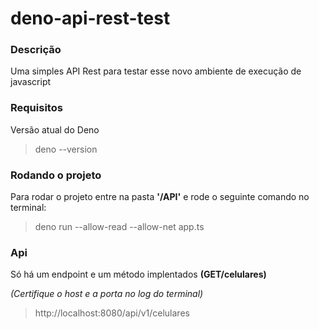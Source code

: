 # deno-api-rest-test

### Descrição 

Uma simples API Rest para testar esse novo ambiente de execução de javascript 


### Requisitos

Versão atual do Deno 
>  deno --version


### Rodando o projeto

Para rodar o projeto entre na pasta **'/API'** e rode o seguinte comando no terminal:
>deno run --allow-read --allow-net app.ts


### Api

Só há um endpoint e um método implentados **(GET/celulares)**

*(Certifique o host e a porta no log do terminal)*

>http://localhost:8080/api/v1/celulares

